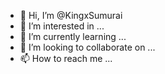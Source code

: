 - 👋 Hi, I’m @KingxSumurai
- 👀 I’m interested in ...
- 🌱 I’m currently learning ...
- 💞️ I’m looking to collaborate on ...
- 📫 How to reach me ...

<!---
KingxSumurai/KingxSumurai is a ✨ special ✨ repository because its `README.md` (this file) appears on your GitHub profile.
You can click the Preview link to take a look at your changes.
--->

